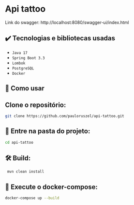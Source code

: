 # Api tattoo
Link do swagger: http://localhost:8080/swagger-ui/index.html

## ✔️ Tecnologias e bibliotecas usadas
- `Java 17`
- `Spring Boot 3.3`
- `Lombok`
- `PostgreSQL`
- `Docker`


## 🚀 Como usar
## Clone o repositório:

```bash
git clone https://github.com/pauloruszel/api-tattoo.git
```

## 📁 Entre na pasta do projeto:

```bash
cd api-tattoo
```

## 🛠️ Build:
   ```bash
    mvn clean install
   ```

## 🐳 Execute o docker-compose:
```bash
docker-compose up --build
```